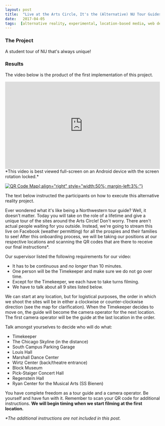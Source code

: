 ```yaml
---
layout: post
title:  "Live at the Arts Circle, It's the (Alternative) NU Tour Guides!"
date:   2017-04-05
tags:  [alternative reality, experimental, location-based media, web design, northwestern]
---
```

### The Project
A student tour of NU that's always unique!

### Results
The video below is the product of the first implementation of this project.

<div style="position:relative;height:0;padding-bottom:56.25%"><iframe src="https://www.youtube.com/embed/Cg0S_O51Kr4?rel=0?ecver=2" width="640" height="360" frameborder="0" style="position:absolute;width:100%;height:100%;left:0" allowfullscreen></iframe></div>
*This video is best viewed full-screen on an Android device with the screen rotation locked.*

<span class="image main"> <a href="{{site.baseurl}}/assets/images/QR_code_map.PNG">![QR Code Map]({{site.baseurl}}/assets/images/QR_code_map.PNG){:align="right" style="width:50%; margin-left:3%;"}</a></span>

The text below instructed the participants on how to execute this alternative reality project.

Ever wondered what it's like being a Northwestern tour guide? Well, it doesn't matter. Today you will take on the role of a lifetime and give a unique tour of the sites around the Arts Circle! Don't worry. There aren't actual people waiting for you outside. Instead, we're going to stream this live on Facebook (weather permitting) for all the prospies and their families to see! After this onboarding process, we will be taking our positions at our respective locations and scanning the QR codes that are there to receive our final instructions*.

Our supervisor listed the following requirements for our video:
* It has to be continuous and *no longer* than 10 minutes.
* One person will be the Timekeeper and make sure we do not go over time.
* Except for the Timekeeper, we each have to take turns filming.
* We have to talk about all 9 sites listed below.

We can start at any location, but for logistical purposes, the order in which we shoot the sites will be in either a clockwise or counter-clockwise direction (see the map for clarification). When the Timekeeper decides to move on, the guide will become the camera operator for the next location. The first camera operator will be the guide at the last location in the order.

Talk amongst yourselves to decide who will do what:

* Timekeeper
* The Chicago Skyline (in the distance)
* South Campus Parking Garage
* Louis Hall
* Marshall Dance Center
* Wirtz Center (back/theatre entrance)
* Block Museum
* Pick-Staiger Concert Hall
* Regenstein Hall
* Ryan Center for the Musical Arts (SS Bienen)

You have complete freedom as a tour guide and a camera operator. Be yourself and have fun with it. Remember to scan your QR code for additional instructions. **We will begin timing when we start filming at the first location.**

*\*The additional instructions are not included in this post.*

